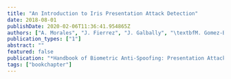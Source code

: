 ```yaml
---
title: "An Introduction to Iris Presentation Attack Detection"
date: 2018-08-01
publishDate: 2020-02-06T11:36:41.954865Z
authors: ["A. Morales", "J. Fierrez", "J. Galbally", "\textbfM. Gomez-Barrero"]
publication_types: ["1"]
abstract: ""
featured: false
publication: "*Handbook of Biometric Anti-Spoofing: Presentation Attack Detection*"
tags: ["bookchapter"]
---
```


